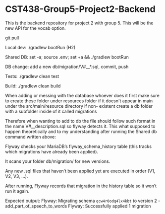 # CST438-Group5-Project2-Backend
This is the backend repository for project 2 with group 5. This will be the new API for the vocab option.

git pull

Local dev: ./gradlew bootRun (H2)

Shared DB: set -a; source .env; set +a && ./gradlew bootRun

DB change: add a new db/migration/V#__*.sql, commit, push

Tests: ./gradlew clean test

Build: ./gradlew clean build

When adding or messing with the database whoever does it first make sure to create these folder under resources folder if it doesn't appear in main under the src/main/resource directory if non- existent create a db folder with a subfolder inside of it called migrations  

Therefore when wanting to add to db the file should follow such format in the name V#__description.sql so flyway detects it. This what supposed to happen theoretically and to my understanding after running the Shared db command written above:

Flyway checks your MariaDB’s flyway_schema_history table (this tracks which migrations have already been applied).

It scans your folder db/migration/ for new versions.

Any new .sql files that haven’t been applied yet are executed in order (V1, V2, V3, …).

After running, Flyway records that migration in the history table so it won’t run it again.

Expected output:
Flyway: Migrating schema `qcw4r0odq4lx4kbt` to version 2 - add_part_of_speech_to_words
Flyway: Successfully applied 1 migration
